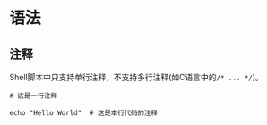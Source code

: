 # 语法

## 注释

Shell脚本中只支持单行注释，不支持多行注释(如C语言中的`/* ... */`)。

```shell
# 这是一行注释
```

```shell
echo "Hello World"  # 这是本行代码的注释
```
